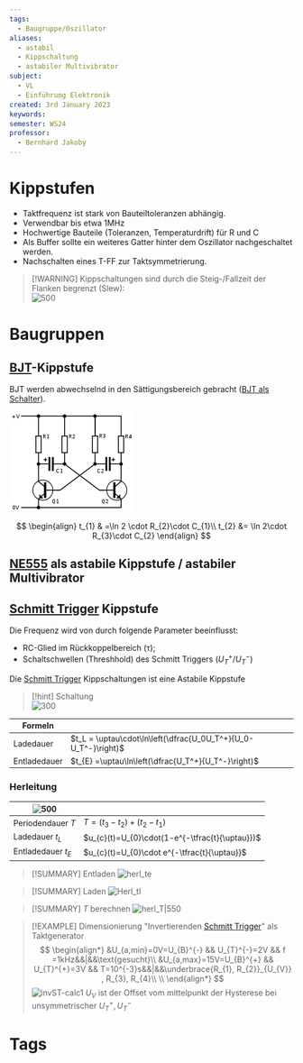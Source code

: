 ```yaml
---
tags:
  - Baugruppe/Oszillator
aliases:
  - astabil
  - Kippschaltung
  - astabiler Multivibrator
subject:
  - VL
  - Einführung Elektronik
created: 3rd January 2023
keywords: 
semester: WS24
professor:
  - Bernhard Jakoby
---
```

 

# Kippstufen

- Taktfrequenz ist stark von Bauteiltoleranzen abhängig.
- Verwendbar bis etwa 1MHz
- Hochwertige Bauteile (Toleranzen, Temperaturdrift) für R und C
- Als Buffer sollte ein weiteres Gatter hinter dem Oszillator nachgeschaltet werden.
- Nachschalten eines T-FF zur Taktsymmetrierung.

> [!WARNING] Kippschaltungen sind durch die Steig-/Fallzeit der Flanken begrenzt (Slew):  
> ![500](../assets/Kippschalter-slew.png)

# Baugruppen

## [BJT](../Halbleiter/Bipolartransistor.md)-Kippstufe

BJT werden abwechselnd in den Sättigungsbereich gebracht ([BJT als Schalter](../Halbleiter/BJT%20als%20Schalter.md)).

![invert_dark](assets/BJT-Kippstufe.png)

$$
\begin{align}
t_{1} & =\ln 2 \cdot R_{2}\cdot C_{1}\\
t_{2} &= \ln 2\cdot R_{3}\cdot C_{2}
\end{align}
$$

## [NE555](NE555.md#NE555%20als%20astabile%20Kippstufe%20/%20astabiler%20Multivibrator)  als astabile Kippstufe / astabiler Multivibrator

## [Schmitt Trigger](../Schmitt%20Trigger.md) Kippstufe

Die Frequenz wird von durch folgende Parameter beeinflusst:
- RC-Glied im Rückkoppelbereich ($\uptau$);
- Schaltschwellen (Threshhold) des Schmitt Triggers ($U_{T}^{+} / U_{T}^{-}$)

Die [Schmitt Trigger](../Schmitt%20Trigger.md) Kippschaltungen ist eine Astabile Kippstufe

> [!hint] Schaltung  
> ![300](../assets/ST-Kippschalter.png)

| Formeln      |     |
| ------------ | --- |
| Ladedauer    | $t_L = \uptau\cdot\ln\left(\dfrac{U_0U_T^+}{U_0-U_T^-}\right)$    |
| Entladedauer | $t_{E} =\uptau\ln\left(\dfrac{U_T^+}{U_T^-}\right)$    |

### Herleitung

| ![500](../assets/ST-Diag.png) | | 
| ----------------------------- | ----------------------------------------------- |
| Periodendauer $T$ | $T=(t_{3}-t_{2})+(t_{2}-t_{1})$ |
| Ladedauer $t_L$ | $u_{c}(t)=U_{0}\cdot(1-e^{-\tfrac{t}{\uptau}})$ |
| Entladedauer $t_E$ | $u_{c}(t)=U_{0}\cdot e^{-\tfrac{t}{\uptau}}$ |

> [!SUMMARY] Entladen
> ![herl_te](../assets/herl_te.png)

> [!SUMMARY] Laden
> ![Herl_tl](../assets/Herl_tl.png)

> [!SUMMARY] $T$ berechnen
> ![herl_T|550](../assets/herl_T.png)

> [!EXAMPLE] Dimensionierung "Invertierenden [Schmitt Trigger](../Schmitt%20Trigger.md)" als Taktgenerator
> $$
> \begin{align*}
> &U_{a,min}=0V=U_{B}^{-} && U_{T}^{-}=2V && f =1kHz&&|&&\text{gesucht}\\
> &U_{a,max}=15V=U_{B}^{+} && U_{T}^{+}=3V && T=10^{-3}s&&|&&\underbrace{R_{1}, R_{2}}_{U_{V}} , R_{3}, R_{4}\\
> \\
> \end{align*}
> $$
> ![invST-calc1](../assets/invST-calc1.png)
> $U_{V}$ ist der Offset vom mittelpunkt der Hysterese bei unsymmetrischer $U_{T}^{+}, U_{T}^{-}$

# Tags